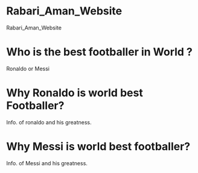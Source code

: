 # Rabari_Aman_Website
Rabari_Aman_Website

# Who is the best footballer in World ?
Ronaldo or Messi

# Why Ronaldo is world best Footballer?
Info. of ronaldo and his greatness.

# Why Messi is world best footballer?
Info. of Messi and his greatness.
